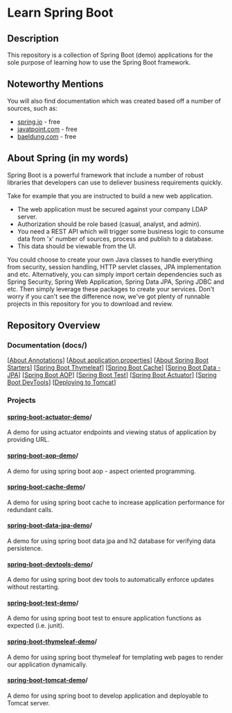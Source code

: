 # Learn Spring Boot

## Description
This repository is a collection of Spring Boot (demo) applications for the sole purpose of learning how to use the Spring Boot framework. 

## Noteworthy Mentions
You will also find documentation which was created based off a number of sources, such as:
- [spring.io](https://spring.io/projects/spring-framework) - free
- [javatpoint.com](https://www.javatpoint.com/spring-boot-tutorial) - free
- [baeldung.com](https://www.baeldung.com/spring-boot) - free

## About Spring (in my words)
Spring Boot is a powerful framework that include a number of robust libraries that developers can use to deliever business requirements quickly. 

Take for example that you are instructed to build a new web application. 
- The web application must be secured against your company LDAP server. 
- Authorization should be role based (casual, analyst, and admin). 
- You need a REST API which will trigger some business logic to consume data from 'x' number of sources, process and publish to a database. 
- This data should be viewable from the UI. 

You could choose to create your own Java classes to handle everything from security, session handling, HTTP servlet classes, JPA implementation and etc. Alternatively, you can simply import certain dependencies such as Spring Security, Spring Web Application, Spring Data JPA, Spring JDBC and etc. Then simply leverage these packages to create your services. Don't worry if you can't see the difference now, we've got plenty of runnable projects in this repository for you to download and review. 

## Repository Overview
### Documentation (docs/)
\[[About Annotations](https://github.com/yuelchen/learn-spring-boot/blob/main/docs/annotations.md)\]
\[[About application.properties](https://github.com/yuelchen/learn-spring-boot/blob/main/docs/application-properties.md)\] 
\[[About Spring Boot Starters](https://github.com/yuelchen/learn-spring-boot/blob/main/docs/spring-boot-starters.md)\] 
\[[Spring Boot Thymeleaf](https://github.com/yuelchen/learn-spring-boot/blob/main/docs/spring-boot-starter-thymeleaf.md)\]
\[[Spring Boot Cache](https://github.com/yuelchen/learn-spring-boot/blob/main/docs/spring-boot-starter-cache.md)\]
\[[Spring Boot Data - JPA](https://github.com/yuelchen/learn-spring-boot/blob/main/docs/spring-boot-starter-data-jpa.md)\] 
\[[Spring Boot AOP](https://github.com/yuelchen/learn-spring-boot/blob/main/docs/spring-boot-starter-aop.md)\]
\[[Spring Boot Test](https://github.com/yuelchen/learn-spring-boot/blob/main/docs/spring-boot-starter-test.md)\]
\[[Spring Boot Actuator](https://github.com/yuelchen/learn-spring-boot/blob/main/docs/spring-boot-starter-actuator.md)\] 
\[[Spring Boot DevTools](https://github.com/yuelchen/learn-spring-boot/blob/main/docs/spring-boot-devtools.md)\]
\[[Deploying to Tomcat](https://github.com/yuelchen/learn-spring-boot/blob/main/docs/deploying-to-tomcat.md)\]

### Projects
#### [spring-boot-actuator-demo](https://github.com/yuelchen/learn-spring-boot/tree/main/spring-boot-actuator-demo)/
A demo for using actuator endpoints and viewing status of application by providing URL.

#### [spring-boot-aop-demo](https://github.com/yuelchen/learn-spring-boot/tree/main/spring-boot-aop-demo)/
A demo for using spring boot aop - aspect oriented programming. 

#### [spring-boot-cache-demo](https://github.com/yuelchen/learn-spring-boot/tree/main/spring-boot-cache-demo)/
A demo for using spring boot cache to increase application performance for redundant calls. 

#### [spring-boot-data-jpa-demo](https://github.com/yuelchen/learn-spring-boot/tree/main/spring-boot-data-jpa-demo)/
A demo for using spring boot data jpa and h2 database for verifying data persistence. 

#### [spring-boot-devtools-demo](https://github.com/yuelchen/learn-spring-boot/tree/main/spring-boot-devtools-demo)/
A demo for using spring boot dev tools to automatically enforce updates without restarting. 

#### [spring-boot-test-demo](https://github.com/yuelchen/learn-spring-boot/tree/main/spring-boot-test-demo)/
A demo for using spring boot test to ensure application functions as expected (i.e. junit). 

#### [spring-boot-thymeleaf-demo](https://github.com/yuelchen/learn-spring-boot/tree/main/spring-boot-thymeleaf-demo)/
A demo for using spring boot thymeleaf for templating web pages to render our application dynamically. 

#### [spring-boot-tomcat-demo](https://github.com/yuelchen/learn-spring-boot/tree/main/spring-boot-tomcat-demo)/
A demo for using spring boot to develop application and deployable to Tomcat server. 
